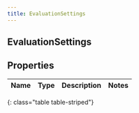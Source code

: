 ```yaml
---
title: EvaluationSettings
---
```

## EvaluationSettings

## Properties

|Name | Type | Description | Notes|
|------------ | ------------- | ------------- | -------------|
{: class="table table-striped"}


